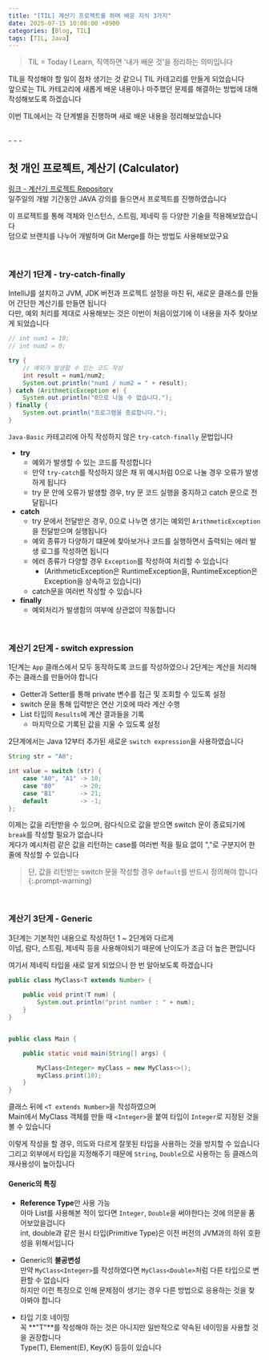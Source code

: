 ```yaml
---
title: "[TIL] 계산기 프로젝트를 하며 배운 지식 3가지"
date: 2025-07-15 10:00:00 +0900
categories: [Blog, TIL]
tags: [TIL, Java]
---
```

   
> TIL = Today I Learn, 직역하면 '내가 배운 것'을 정리하는 의미입니다   

TIL을 작성해야 할 일이 점차 생기는 것 같으니 TIL 카테고리를 만들게 되었습니다   
앞으로는 TIL 카테고리에 새롭게 배운 내용이나 마주했던 문제를 해결하는 방법에 대해 작성해보도록 하겠습니다   
   
이번 TIL에서는 각 단계별을 진행하며 새로 배운 내용을 정리해보았습니다   

<br>
- - -

## 첫 개인 프로젝트, 계산기 (Calculator)

[링크 - 계산기 프로젝트 Repository](https://github.com/TwoTechSide/Sparta-Quest-Calculator)   
일주일의 개발 기간동안 JAVA 강의를 들으면서 프로젝트를 진행하였습니다   
   
이 프로젝트를 통해 객체와 인스턴스, 스트림, 제네릭 등 다양한 기술을 적용해보았습니다   
덤으로 브랜치를 나누어 개발하며 Git Merge를 하는 방법도 사용해보았구요   
   
<br>

### 계산기 1단계 - try-catch-finally   

IntelliJ를 설치하고 JVM, JDK 버전과 프로젝트 설정을 마친 뒤, 새로운 클래스를 만들어 간단한 계산기를 만들면 됩니다   
다만, 예외 처리를 제대로 사용해보는 것은 이번이 처음이었기에 이 내용을 자주 찾아보게 되었습니다   
   
```java
// int num1 = 10;
// int num2 = 0;

try {
    // 예외가 발생할 수 있는 코드 작성
    int result = num1/num2;
    System.out.println("num1 / num2 = " + result);
} catch (ArithmeticException e) {
    System.out.println("0으로 나눌 수 없습니다.");
} finally {
    System.out.println("프로그램을 종료합니다.");
}
```

`Java-Basic` 카테고리에 아직 작성하지 않은 `try-catch-finally` 문법입니다   

- **try**
    - 예외가 발생할 수 있는 코드를 작성합니다   
    - 만약 `try-catch`를 작성하지 않은 채 위 예시처럼 0으로 나눌 경우 오류가 발생하게 됩니다   
    - try 문 안에 오류가 발생할 경우, try 문 코드 실행을 중지하고 catch 문으로 전달됩니다   
- **catch**
    - try 문에서 전달받은 경우, 0으로 나누면 생기는 예외인 `ArithmeticException`을 전달받으며 실행됩니다   
    - 예외 종류가 다양하기 떄문에 찾아보거나 코드를 실행하면서 출력되는 에러 발생 로그를 작성하면 됩니다   
    - 에러 종류가 다양할 경우 `Exception`를 작성하여 처리할 수 있습니다
        - (ArithmeticException은 RuntimeException을, RuntimeException은 Exception을 상속하고 있습니다)   
    - catch문을 여러번 작성할 수 있습니다   
- **finally**
    - 예외처리가 발생함의 여부에 상관없이 작동합니다   

<br>

### 계산기 2단계 - switch expression   

1단계는 `App` 클래스에서 모두 동작하도록 코드를 작성하였으나 2단계는 계산을 처리해주는 클래스를 만들어야 합니다   
   
- Getter과 Setter를 통해 private 변수를 접근 및 조회할 수 있도록 설정
- switch 문을 통해 입력받은 연산 기호에 따라 계산 수행
- List 타입의 `Results`에 계산 결과들을 기록
    - 마지막으로 기록된 값을 지울 수 있도록 설정


2단계에서는 Java 12부터 추가된 새로운 `switch expression`을 사용하였습니다   
   
```java
String str = "A0";

int value = switch (str) {
    case "A0", "A1" -> 10;
    case "B0"       -> 20;
    case "B1"       -> 21;
    default         -> -1;
};
```

이제는 값을 리턴받을 수 있으며, 람다식으로 값을 받으면 switch 문이 종료되기에 `break`를 작성할 필요가 없습니다   
게다가 예시처럼 같은 값을 리턴하는 case를 여러번 적을 필요 없이 ","로 구분지어 한 줄에 작성할 수 있습니다   
   
> 단, 값을 리턴받는 switch 문을 작성할 경우 `default`를 반드시 정의해야 합니다   
{:.prompt-warning}

<br>

### 계산기 3단계 - Generic  

3단계는 기본적인 내용으로 작성하던 1 ~ 2단계와 다르게    
이넘, 람다, 스트림, 제네릭 등을 사용해야되기 때문에 난이도가 조금 더 높은 편입니다   
   
여기서 제네릭 타입을 새로 알게 되었으니 한 번 알아보도록 하겠습니다   

```java
public class MyClass<T extends Number> {
    
    public void print(T num) {
        System.out.println("print number : " + num);
    }
}


public class Main {

    public static void main(String[] args) {

        MyClass<Integer> myClass = new MyClass<>();
        myClass.print(10);
    }
}
```
클래스 뒤에 `<T extends Number>`을 작성하였으며   
Main에서 MyClass 객체를 만들 때 `<Integer>`을 붙여 타입이 `Integer`로 지정된 것을 볼 수 있습니다   
   
이렇게 작성을 할 경우, 의도와 다르게 잘못된 타입을 사용하는 것을 방지할 수 있습니다   
그리고 외부에서 타입을 지정해주기 때문에 `String`, `Double`으로 사용하는 등 클래스의 재사용성이 높아집니다   
   
#### Generic의 특징

- **Reference Type**만 사용 가능   
    아마 List를 사용해본 적이 있다면 `Integer`, `Double`을 써야한다는 것에 의문을 품어보았을겁니다   
    int, double과 같은 원시 타입(Primitive Type)은 이전 버전의 JVM과의 하위 호환성을 위해서입니다   

- Generic의 **불공변성**   
    만약 `MyClass<Integer>`를 작성하였다면 `MyClass<Double>`처럼 다른 타입으로 변환할 수 없습니다   
    하지만 이런 특징으로 인해 문제점이 생기는 경우 다른 방법으로 응용하는 것을 찾아봐야 합니다   

- 타입 기호 네이밍   
    꼭 **"T"**를 작성해야 하는 것은 아니지만 일반적으로 약속된 네이밍을 사용할 것을 권장합니다   
    Type(T), Element(E), Key(K) 등등이 있습니다   